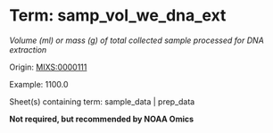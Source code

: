 # Term: samp_vol_we_dna_ext

*Volume (ml) or mass (g) of total collected sample processed for DNA extraction*

Origin: [MIXS:0000111](https://w3id.org/mixs/0000111)

Example: 1100.0

Sheet(s) containing term: sample_data | prep_data

**Not required, but recommended by NOAA Omics**